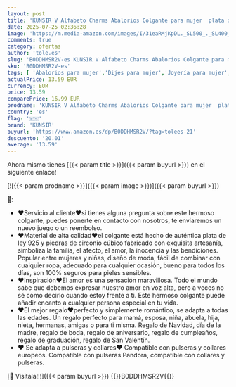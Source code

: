 ```yaml
---
layout: post
title: 'KUNSIR V Alfabeto Charms Abalorios Colgante para mujer  plata de ley 925  compatible con pulseras y collares Pandora  compatible con pulseras europeas para mujeres y niñas'
date: 2025-07-25 02:36:28
image: 'https://m.media-amazon.com/images/I/31eaRMjKpDL._SL500_._SL400_.jpg'
comments: true
category: ofertas
author: 'tole.es'
slug: 'B0DDHMSR2V-es KUNSIR V Alfabeto Charms Abalorios Colgante para mujer...'
sku: 'B0DDHMSR2V-es'
tags: [ 'Abalorios para mujer','Dijes para mujer','Joyería para mujer','Moda','Moda Mujer','de','kunsir','ley','pandora','plata','🇪🇸', ]
actualPrice: 13.59 EUR
currency: EUR
price: 13.59
comparePrice: 16.99 EUR
prodname: 'KUNSIR V Alfabeto Charms Abalorios Colgante para mujer  plata de ley 925  compatible con pulseras y collares Pandora  compatible con pulseras europeas para mujeres y niñas'
country: 'es'
flag: '🇪🇸'
brand: 'KUNSIR'
buyurl: 'https://www.amazon.es/dp/B0DDHMSR2V/?tag=tolees-21'
descuento: '20.01'
average: '13.59'
---
```


Ahora mismo tienes [{{< param title >}}]({{< param buyurl >}}) en el siguiente enlace!

[![{{< param prodname >}}]({{< param image >}})]({{< param buyurl >}})

🔎:

- ❤Servicio al cliente❤si tienes alguna pregunta sobre este hermoso colgante, puedes ponerte en contacto con nosotros, te enviaremos un nuevo juego o un reembolso.
- ❤Material de alta calidad❤el colgante está hecho de auténtica plata de ley 925 y piedras de circonio cúbico fabricado con exquisita artesanía, simboliza la familia, el afecto, el amor, la inocencia y las bendiciones. Popular entre mujeres y niñas, diseño de moda, fácil de combinar con cualquier ropa, adecuado para cualquier ocasión, bueno para todos los días, son 100% seguros para pieles sensibles.
- ❤Inspiración❤El amor es una sensación maravillosa. Todo el mundo sabe que debemos expresar nuestro amor en voz alta, pero a veces no sé cómo decirlo cuando estoy frente a ti. Este hermoso colgante puede añadir encanto a cualquier persona especial en tu vida.
- ❤El mejor regalo❤perfecto y simplemente romántico, se adapta a todas las edades. Un regalo perfecto para mamá, esposa, niña, abuela, hija, nieta, hermanas, amigas o para ti misma. Regalo de Navidad, día de la madre, regalo de boda, regalo de aniversario, regalo de cumpleaños, regalo de graduación, regalo de San Valentín.
- ❤ Se adapta a pulseras y collares❤ Compatible con pulseras y collares europeos. Compatible con pulseras Pandora, compatible con collares y pulseras.

[🛒 Visítala!!!]({{< param buyurl >}})
{{<world>}}B0DDHMSR2V{{</world>}}
